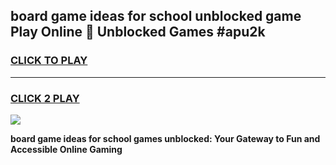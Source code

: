 
## board game ideas for school unblocked game Play Online 👋 Unblocked Games #apu2k
<h3>
<a href="https://premium.freeplayer.one?title=board_game_ideas_for_school&ref=21F">CLICK TO PLAY</a></h3>
<hr>

<h3>
<a href="https://premium.freeplayer.one?title=board_game_ideas_for_school&ref=21F">CLICK 2 PLAY</a>
  
</h3>

<a href="https://premium.freeplayer.one?title=board_game_ideas_for_school&ref=21F/"><img src="https://clearcache.store/games.png"></a>


**board game ideas for school games unblocked: Your Gateway to Fun and Accessible Online Gaming**
